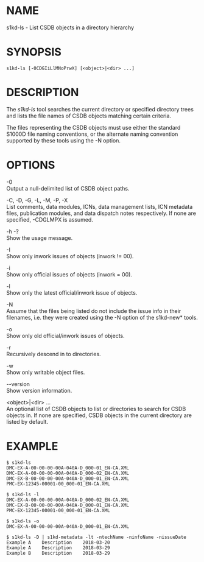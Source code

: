 NAME
====

s1kd-ls - List CSDB objects in a directory hierarchy

SYNOPSIS
========

    s1kd-ls [-0CDGIiLlMNoPrwX] [<object>|<dir> ...]

DESCRIPTION
===========

The *s1kd-ls* tool searches the current directory or specified directory trees and lists the file names of CSDB objects matching certain criteria.

The files representing the CSDB objects must use either the standard S1000D file naming conventions, or the alternate naming convention supported by these tools using the -N option.

OPTIONS
=======

-0  
Output a null-delimited list of CSDB object paths.

-C, -D, -G, -L, -M, -P, -X  
List comments, data modules, ICNs, data management lists, ICN metadata files, publication modules, and data dispatch notes respectively. If none are specified, -CDGLMPX is assumed.

-h -?  
Show the usage message.

-I  
Show only inwork issues of objects (inwork != 00).

-i  
Show only official issues of objects (inwork = 00).

-l  
Show only the latest official/inwork issue of objects.

-N  
Assume that the files being listed do not include the issue info in their filenames, i.e. they were created using the -N option of the s1kd-new\* tools.

-o  
Show only old official/inwork issues of objects.

-r  
Recursively descend in to directories.

-w  
Show only writable object files.

--version  
Show version information.

&lt;object&gt;|&lt;dir&gt; ...  
An optional list of CSDB objects to list or directories to search for CSDB objects in. If none are specified, CSDB objects in the current directory are listed by default.

EXAMPLE
=======

    $ s1kd-ls
    DMC-EX-A-00-00-00-00A-040A-D_000-01_EN-CA.XML
    DMC-EX-A-00-00-00-00A-040A-D_000-02_EN-CA.XML
    DMC-EX-B-00-00-00-00A-040A-D_000-01_EN-CA.XML
    PMC-EX-12345-00001-00_000-01_EN-CA.XML

    $ s1kd-ls -l
    DMC-EX-A-00-00-00-00A-040A-D_000-02_EN-CA.XML
    DMC-EX-B-00-00-00-00A-040A-D_000-01_EN-CA.XML
    PMC-EX-12345-00001-00_000-01_EN-CA.XML

    $ s1kd-ls -o
    DMC-EX-A-00-00-00-00A-040A-D_000-01_EN-CA.XML

    $ s1kd-ls -D | s1kd-metadata -lt -ntechName -ninfoName -nissueDate
    Example A    Description    2018-03-20
    Example A    Description    2018-03-29
    Example B    Description    2018-03-29
